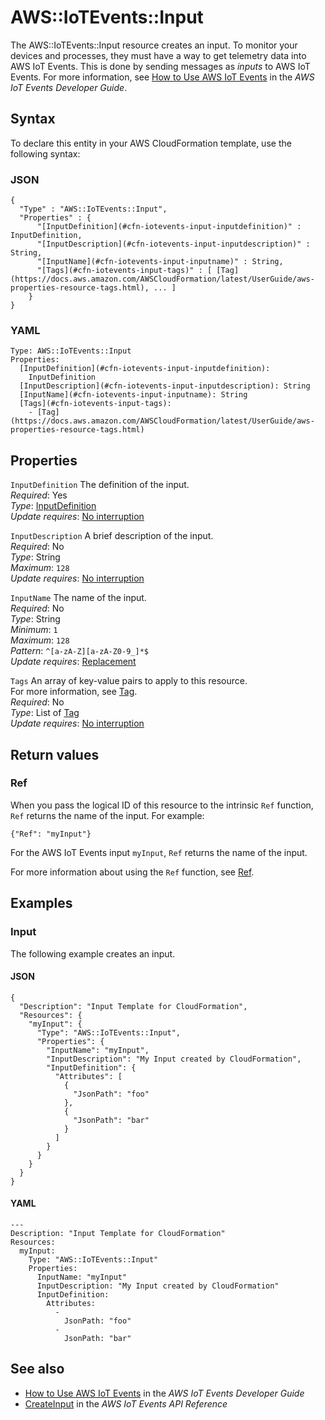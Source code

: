 # AWS::IoTEvents::Input<a name="aws-resource-iotevents-input"></a>

The AWS::IoTEvents::Input resource creates an input\. To monitor your devices and processes, they must have a way to get telemetry data into AWS IoT Events\. This is done by sending messages as _inputs_ to AWS IoT Events\. For more information, see [ How to Use AWS IoT Events](https://docs.aws.amazon.com/iotevents/latest/developerguide/how-to-use-iotevents.html) in the _AWS IoT Events Developer Guide_\.

## Syntax<a name="aws-resource-iotevents-input-syntax"></a>

To declare this entity in your AWS CloudFormation template, use the following syntax:

### JSON<a name="aws-resource-iotevents-input-syntax.json"></a>

```
{
  "Type" : "AWS::IoTEvents::Input",
  "Properties" : {
      "[InputDefinition](#cfn-iotevents-input-inputdefinition)" : InputDefinition,
      "[InputDescription](#cfn-iotevents-input-inputdescription)" : String,
      "[InputName](#cfn-iotevents-input-inputname)" : String,
      "[Tags](#cfn-iotevents-input-tags)" : [ [Tag](https://docs.aws.amazon.com/AWSCloudFormation/latest/UserGuide/aws-properties-resource-tags.html), ... ]
    }
}
```

### YAML<a name="aws-resource-iotevents-input-syntax.yaml"></a>

```
Type: AWS::IoTEvents::Input
Properties:
  [InputDefinition](#cfn-iotevents-input-inputdefinition):
    InputDefinition
  [InputDescription](#cfn-iotevents-input-inputdescription): String
  [InputName](#cfn-iotevents-input-inputname): String
  [Tags](#cfn-iotevents-input-tags):
    - [Tag](https://docs.aws.amazon.com/AWSCloudFormation/latest/UserGuide/aws-properties-resource-tags.html)
```

## Properties<a name="aws-resource-iotevents-input-properties"></a>

`InputDefinition` <a name="cfn-iotevents-input-inputdefinition"></a>
The definition of the input\.  
_Required_: Yes  
_Type_: [InputDefinition](aws-properties-iotevents-input-inputdefinition.md)  
_Update requires_: [No interruption](https://docs.aws.amazon.com/AWSCloudFormation/latest/UserGuide/using-cfn-updating-stacks-update-behaviors.html#update-no-interrupt)

`InputDescription` <a name="cfn-iotevents-input-inputdescription"></a>
A brief description of the input\.  
_Required_: No  
_Type_: String  
_Maximum_: `128`  
_Update requires_: [No interruption](https://docs.aws.amazon.com/AWSCloudFormation/latest/UserGuide/using-cfn-updating-stacks-update-behaviors.html#update-no-interrupt)

`InputName` <a name="cfn-iotevents-input-inputname"></a>
The name of the input\.  
_Required_: No  
_Type_: String  
_Minimum_: `1`  
_Maximum_: `128`  
_Pattern_: `^[a-zA-Z][a-zA-Z0-9_]*$`  
_Update requires_: [Replacement](https://docs.aws.amazon.com/AWSCloudFormation/latest/UserGuide/using-cfn-updating-stacks-update-behaviors.html#update-replacement)

`Tags` <a name="cfn-iotevents-input-tags"></a>
An array of key\-value pairs to apply to this resource\.  
For more information, see [Tag](https://docs.aws.amazon.com/AWSCloudFormation/latest/UserGuide/aws-properties-resource-tags.html)\.  
_Required_: No  
_Type_: List of [Tag](https://docs.aws.amazon.com/AWSCloudFormation/latest/UserGuide/aws-properties-resource-tags.html)  
_Update requires_: [No interruption](https://docs.aws.amazon.com/AWSCloudFormation/latest/UserGuide/using-cfn-updating-stacks-update-behaviors.html#update-no-interrupt)

## Return values<a name="aws-resource-iotevents-input-return-values"></a>

### Ref<a name="aws-resource-iotevents-input-return-values-ref"></a>

When you pass the logical ID of this resource to the intrinsic `Ref` function, `Ref` returns the name of the input\. For example:

`{"Ref": "myInput"}`

For the AWS IoT Events input `myInput`, `Ref` returns the name of the input\.

For more information about using the `Ref` function, see [Ref](https://docs.aws.amazon.com/AWSCloudFormation/latest/UserGuide/intrinsic-function-reference-ref.html)\.

## Examples<a name="aws-resource-iotevents-input--examples"></a>

### Input<a name="aws-resource-iotevents-input--examples--Input"></a>

The following example creates an input\.

#### JSON<a name="aws-resource-iotevents-input--examples--Input--json"></a>

```
{
  "Description": "Input Template for CloudFormation",
  "Resources": {
    "myInput": {
      "Type": "AWS::IoTEvents::Input",
      "Properties": {
        "InputName": "myInput",
        "InputDescription": "My Input created by CloudFormation",
        "InputDefinition": {
          "Attributes": [
            {
              "JsonPath": "foo"
            },
            {
              "JsonPath": "bar"
            }
          ]
        }
      }
    }
  }
}
```

#### YAML<a name="aws-resource-iotevents-input--examples--Input--yaml"></a>

```
---
Description: "Input Template for CloudFormation"
Resources:
  myInput:
    Type: "AWS::IoTEvents::Input"
    Properties:
      InputName: "myInput"
      InputDescription: "My Input created by CloudFormation"
      InputDefinition:
        Attributes:
          -
            JsonPath: "foo"
          -
            JsonPath: "bar"
```

## See also<a name="aws-resource-iotevents-input--seealso"></a>

- [ How to Use AWS IoT Events](https://docs.aws.amazon.com/iotevents/latest/developerguide/how-to-use-iotevents.html) in the _AWS IoT Events Developer Guide_
- [CreateInput](https://docs.aws.amazon.com/iotevents/latest/apireference/API_CreateInput.html) in the _AWS IoT Events API Reference_
